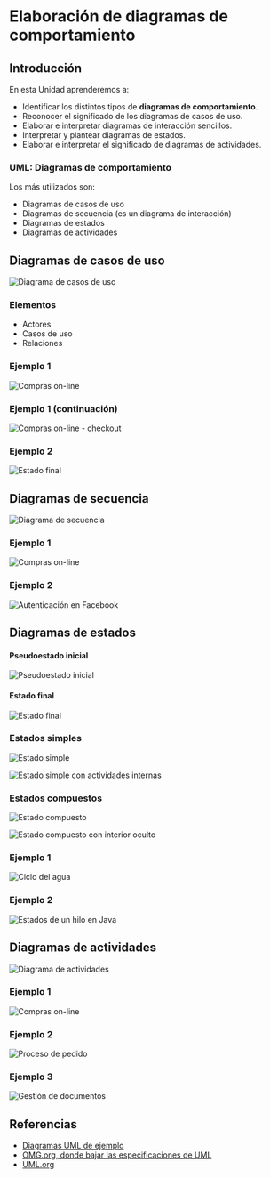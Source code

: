 # Elaboración de diagramas de comportamiento


## Introducción

En esta Unidad aprenderemos a:

- Identificar los distintos tipos de **diagramas de comportamiento**.
- Reconocer el significado de los diagramas de casos de uso.
- Elaborar e interpretar diagramas de interacción sencillos.
- Interpretar y plantear diagramas de estados.
- Elaborar e interpretar el significado de diagramas de actividades.


### UML: Diagramas de comportamiento

Los más utilizados son:

- Diagramas de casos de uso
- Diagramas de secuencia (es un diagrama de interacción)
- Diagramas de estados
- Diagramas de actividades



## Diagramas de casos de uso

![Diagrama de casos de uso](http://jamj2000.github.io/entornosdesarrollo/6/assets/use-case-diagram-elements.png)


### Elementos

- Actores
- Casos de uso
- Relaciones


### Ejemplo 1

![Compras on-line](http://jamj2000.github.io/entornosdesarrollo/6/assets/use-case-example-online-shopping.png)


### Ejemplo 1 (continuación)

![Compras on-line - checkout](http://jamj2000.github.io/entornosdesarrollo/6/assets/use-case-example-online-shopping-checkout.png)


### Ejemplo 2

![Estado final](http://jamj2000.github.io/entornosdesarrollo/6/assets/use-case-example-hospital-reception.png)



## Diagramas de secuencia

![Diagrama de secuencia](http://jamj2000.github.io/entornosdesarrollo/6/assets/sequence-diagram-overview.png)


### Ejemplo 1

![Compras on-line](http://jamj2000.github.io/entornosdesarrollo/6/assets/sequence-examples-online-bookshop.png)


### Ejemplo 2

![Autenticación en Facebook](http://jamj2000.github.io/entornosdesarrollo/6/assets/sequence-example-facebook-authentication.png)



## Diagramas de estados

#### Pseudoestado inicial

![Pseudoestado inicial](http://jamj2000.github.io/entornosdesarrollo/6/assets/pseudostate-initial.png)

#### Estado final

![Estado final](http://jamj2000.github.io/entornosdesarrollo/6/assets/state-final.png)


### Estados simples

![Estado simple](http://jamj2000.github.io/entornosdesarrollo/6/assets/state-simple.png)

![Estado simple con actividades internas](http://jamj2000.github.io/entornosdesarrollo/6/assets/state-simple-internal-activities.png)


### Estados compuestos

![Estado compuesto](http://jamj2000.github.io/entornosdesarrollo/6/assets/state-composite.png)

![Estado compuesto con interior oculto](http://jamj2000.github.io/entornosdesarrollo/6/assets/state-composite-hidden-decomposition.png)


### Ejemplo 1

![Ciclo del agua](http://jamj2000.github.io/entornosdesarrollo/6/assets/state-machine-example-water.png)


### Ejemplo 2

![Estados de un hilo en Java](http://jamj2000.github.io/entornosdesarrollo/6/assets/state-machine-example-java-6-thread-states.png)



## Diagramas de actividades

![Diagrama de actividades](http://jamj2000.github.io/entornosdesarrollo/6/assets/control-nodes-overview.png)


### Ejemplo 1

![Compras on-line](http://jamj2000.github.io/entornosdesarrollo/6/assets/activity-examples-online-shopping.png)


### Ejemplo 2

![Proceso de pedido](http://jamj2000.github.io/entornosdesarrollo/6/assets/activity-examples-process-order.png)


### Ejemplo 3

![Gestión de documentos](http://jamj2000.github.io/entornosdesarrollo/6/assets/activity-example-document-management.png)



## Referencias

- [Diagramas UML de ejemplo](https://uml-diagrams.org)
- [OMG.org, donde bajar las especificaciones de UML](https://www.omg.org/spec/UML/)
- [UML.org](http://uml.org)
